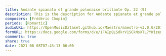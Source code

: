 ```yaml
---
title: Andante spianato et grande polonaise brillante Op. 22 (9)
description: This is the description for Andante spianato et grande polonaise brillante Op. 22 by Frédéric Chopin
composers: [Frédéric Chopin]
periods: [Romantic]
audioURL: https://OpenMusicDataset.github.io/Maestro/maestro-v3.0.0/2014/MIDI-UNPROCESSED_04-05_R1_2014_MID--AUDIO_05_R1_2014_wav--7.midi
formURL: https://docs.google.com/forms/d/e/1FAIpQLSdkrV1SCkNsXTL7YWizenmrfFMaB28Z51xtthawmT0yodaHLg/viewform
comments: true
share: true
date: 2021-08-08T07:43:13-06:00
---
```

